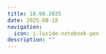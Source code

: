 ```yaml
---
title: 18.08.2025
date: 2025-08-18
navigation:
  icon: i-lucide-notebook-pen
description: ""
---
```


